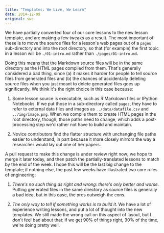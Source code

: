 ```yaml
---
title: "Templates: We Live, We Learn"
date: 2014-12-09
original: swc
---
```

<p>
  We have partially converted four of our core lessons to
  the new lesson template,
  and are making a few tweaks as a result.
  The most important of these is to move the source files for a lesson's web pages
  out of a <code>pages</code> sub-directory
  and into the root directory,
  so that (for example)
  the first topic in a lesson will be <code>./01-intro.md</code>
  rather than <code>./pages/01-intro.md</code>.
</p>
<p>
  Doing this means that the Markdown source files will be in the same directory
  as the HTML pages compiled from them.
  That's generally considered a bad thing,
  since (a) it makes it harder for people to tell source files from generated files
  and (b) the chances of accidentally deleting source files
  when you just meant to delete generated files goes up significantly.
  We think it's the right choice in this case because:
</p>
<ol>
  <li>
    <p>
      Some lesson source is executable,
      such as R Markdown files or IPython Notebooks.
      If we put those in a sub-directory called <code>pages</code>,
      they have to refer to external data files and images as
      <code>../data/datafile.csv</code> and <code>../img/image.png</code>.
      When we compile them to create HTML pages in the root directory,
      though,
      those paths need to change,
      which adds a post-processing step we'd rather not have to build and maintain.
    </p>
  </li>
  <li>
    <p>
      Novice contributors find the flatter structure with unchanging file paths
      easier to understand,
      in part because it more closely mirrors the way a researcher
      would lay out one of her papers.
    </p>
  </li>
</ol>
<p>
  A pull request to make this change is under review right now;
  we hope to merge it later today,
  and then patch the partially-translated lessons to match by the end of the week.
  I hope this will be the last big change to the template;
  if nothing else,
  the past few weeks have illustrated two core rules of engineering:
</p>
<ol>
  <li>
    <p>
      <em>There's no such thing as right and wrong: there's only better and worse.</em>
      Putting generated files in the same directory as source files is generally a bad idea,
      but in this case,
      the pros outweigh the cons.
    </p>
  </li>
  <li>
    <p>
      <em>The only way to tell if something works is to build it.</em>
      We have a lot of experience writing lessons,
      and put a lot of thought into the new templates.
      We still made the wrong call on this aspect of layout,
      but I don't feel bad about that:
      if we get 90% of things right,
      90% of the time,
      we're doing pretty well.
    </p>
  </li>
</ol>
